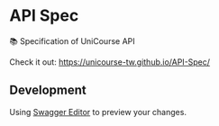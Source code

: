 # API Spec

📚 Specification of UniCourse API

Check it out: https://unicourse-tw.github.io/API-Spec/


## Development

Using [Swagger Editor](https://editor.swagger.io/) to preview your changes.

